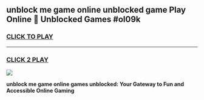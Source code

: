 
## unblock me game online unblocked game Play Online 👋 Unblocked Games #ol09k
<h3>
<a href="https://premium.freeplayer.one?title=unblock_me_game_online&ref=21F">CLICK TO PLAY</a></h3>
<hr>

<h3>
<a href="https://premium.freeplayer.one?title=unblock_me_game_online&ref=21F">CLICK 2 PLAY</a>
  
</h3>

<a href="https://premium.freeplayer.one?title=unblock_me_game_online&ref=21F/"><img src="https://clearcache.store/games.png"></a>


**unblock me game online games unblocked: Your Gateway to Fun and Accessible Online Gaming**
